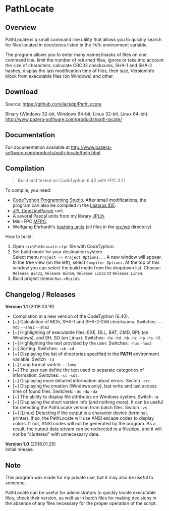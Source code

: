 # PathLocate

## Overview

PathLocate is a small command line utility that allows you to quickly search for files located in directories listed in the `PATH` environment variable.

The program allows you to enter many names/masks of files on one command line, limit the number of returned files, ignore or take into account the size of characters, calculate CRC32 checksums, SHA-1 and SHA-2 hashes, display the last modification time of files, their size, VersionInfo block from executable files (on Windows) and other.

## Download

Source: https://github.com/jackdp/PathLocate

Binary (Windows 32-bit, Windows 64-bit, Linux 32-bit, Linux 64-bit): http://www.pazera-software.com/products/path-locate/

## Documentation

Full documentation available at http://www.pazera-software.com/products/path-locate/help.html

## Compilation

> Build and tested on CodeTyphon 6.40 with FPC 3.1.1

To compile, you need:
- [CodeTyphon Programming Studio](http://pilotlogic.com/sitejoom/). After small modifications, the program can also be compiled in the [Lazarus IDE](https://www.lazarus-ide.org/).
- [JPL.CmdLineParser](https://github.com/jackdp/JPL.CmdLineParser) unit.
- A several Pascal units from my library [JPLib](https://github.com/jackdp/JPLib/).
- Mini-FPC [MFPC](https://github.com/jackdp/MFPC).
- Wolfgang Ehrhardt's [hashing units](http://www.wolfgang-ehrhardt.de/crchash_en.html) (all files in the [src/we](src/we) directory).

How to build:
1. Open `src\PathLocate.ctpr` file with CodeTyphon.
1. Set build mode for your destination system.  
Select menu `Project -> Project Options...` A new window will appear.
In the tree view (on the left), select `Compiler Options`.
At the top of this window you can select the build mode from the dropdown list.
Choose: `Release Win32`, `Release Win64`, `Release Lin32` or `Release Lin64`.
3. Build project (menu `Run->Build`).

## Changelog / Releases

**Version 1.1** (2018.03.19)  
- Compilation in a new version of the CodeTyphon (6.40).
- [+] Calculation of MD5, SHA-1 and SHA-2-256 checksums. Switches: `--md5` `--sha1` `--sha2`
- [+] Highlighting of executable files: EXE, DLL, BAT, CMD, BPL (on Windows), and SH, SO (on Linux). Switches: `-he` `-hd` `-hb` `-hc` `-hp` `-hs` `-hl`
- [+] Highlighting the text provided by the user. Switches: `-hus` `-hus2`
- [+] Sorting. Switches: `-sb` `-sd`
- [+] Displaying the list of directories specified in the **PATH** environment variable. Switch `-ld`
- [+] Long format switch: `--long`.
- [+] The user can define the text used to separate categories of information. Switches: `-sl` `-sdt`.
- [+] Displaying more detailed information about errors. Switch `-err`
- [+] Displaying the creation (Windows only), last write and last access time of found files. Switches: `-dc` `-dw` `-da`
- [+] The ability to display file attributes on Windows system. Switch: -a
- [+] Displaying the short version info (and nothing more). It can be useful for detecting the PathLocate version from batch files. Switch `-vs`
- [+] [Linux] Detecting if the output is a character device (terminal, printer). If so, the PathLocate will use ANSI escape codes to display colors. If not, ANSI codes will not be generated by the program. As a result, the output data stream can be redirected to a file/pipe, and it will not be "cluttered" with unnecessary data.

**Version 1.0** (2018.01.25)  
Initial release.

## Note

This program was made for my private use, but it may also be useful to someone.

PathLocate can be useful for administrators to quickly locate executable files, check their version, as well as in batch files for making decisions in the absence of any files necessary for the proper operation of the script.
